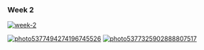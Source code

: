 ### Week 2

<a href="https://ibb.co/d4mShNS"><img src="https://i.ibb.co/B2nm1hm/week-2.png" alt="week-2" border="0"></a>

<a href="https://ibb.co/1844ctz"><img src="https://i.ibb.co/J5SSZw3/photo5377494274196745526.jpg" alt="photo5377494274196745526" border="0"></a>
<a href="https://ibb.co/qdrr7bp"><img src="https://i.ibb.co/VtqqJXT/photo5377325902888807517.jpg" alt="photo5377325902888807517" border="0"></a>
